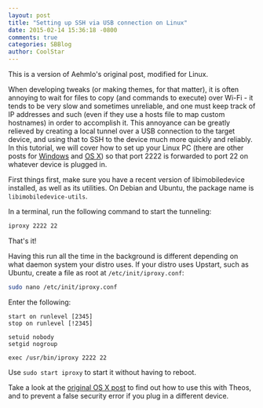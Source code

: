 ```yaml
---
layout: post
title: "Setting up SSH via USB connection on Linux"
date: 2015-02-14 15:36:18 -0800
comments: true
categories: SBBlog
author: CoolStar
---
```


This is a version of Aehmlo's original post, modified for Linux.

When developing tweaks (or making themes, for that matter), it is often annoying to wait for files to copy (and commands to execute) over Wi-Fi - it tends to be very slow and sometimes unreliable, and one must keep track of IP addresses and such (even if they use a hosts file to map custom hostnames) in order to accomplish it. This annoyance can be greatly relieved by creating a local tunnel over a USB connection to the target device, and using that to SSH to the device much more quickly and reliably. In this tutorial, we will cover how to set up your Linux PC (there are other posts for [Windows](/2015/02/setting-up-ssh-via-usb-connection-win/) and [OS X](/2014/12/setting-up-ssh-via-usb-connection/)) so that port 2222 is forwarded to port 22 on whatever device is plugged in.

<!--more-->

First things first, make sure you have a recent version of libimobiledevice installed, as well as its utilities. On Debian and Ubuntu, the package name is `libimobiledevice-utils`.

In a terminal, run the following command to start the tunneling:

```bash
iproxy 2222 22
```

That's it!

Having this run all the time in the background is different depending on what daemon system your distro uses. If your distro uses Upstart, such as Ubuntu, create a file as root at `/etc/init/iproxy.conf`:

```bash
sudo nano /etc/init/iproxy.conf
```

Enter the following:

```upstart
start on runlevel [2345]
stop on runlevel [!2345]

setuid nobody
setgid nogroup

exec /usr/bin/iproxy 2222 22
```

Use `sudo start iproxy` to start it without having to reboot.

Take a look at the [original OS X post](/2014/12/setting-up-ssh-via-usb-connection/) to find out how to use this with Theos, and to prevent a false security error if you plug in a different device.
